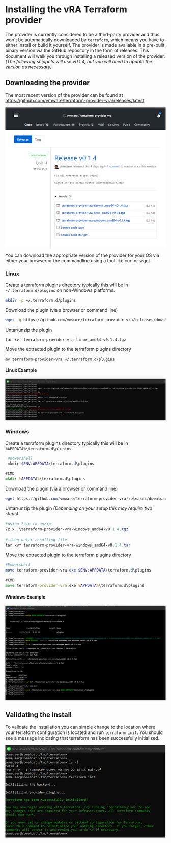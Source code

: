 # Installing the vRA Terraform provider

The provider is currently considered to be a third-party provider and thus won't be automatically downloaded by ```terraform```, which means you have to either install or build it yourself. The provider is made available in a pre-built binary version via the GitHub repository in the form of releases. This document will walk you through installing a released version of the provider. _(The following snippets will use v0.1.4, but you will need to update the version as necessary)_

## Downloading the provider

 The most recent version of the provider can be found at https://github.com/vmware/terraform-provider-vra/releases/latest

![example release](images/provider_release_example.png)

You can download the appropriate version of the provider for your OS via either your browser or the commandline using a tool like curl or wget.

### Linux

Create a terraform plugins directory typically this will be in ```~/.terraform.d/plugins``` on non-Windows platforms.

```bash
mkdir -p ~/.terraform.d/plugins
```

Download the plugin (via a browser or command line)

 ```bash
 wget -q https://github.com/vmware/terraform-provider-vra/releases/download/v0.1.4/terraform-provider-vra-linux_amd64-v0.1.4.tgz
 ```

Untar/unzip the plugin

```shell
tar xvf terraform-provider-vra-linux_amd64-v0.1.4.tgz
```

Move the extracted plugin to the terraform plugins directory

```shell
mv terraform-provider-vra ~/.terraform.d/plugins
```

#### Linux Example

![downloading with wget - Linux ](images/wget_release_linux.png)

### Windows

Create a terraform plugins directory typically this will be in ```%APPDATA%\terraform.d\plugins```.

```powershell
 #powershell
 mkdir $ENV:APPDATA\terraform.d\plugins
```

```cmd
#CMD
mkdir %APPDATA%\terraform.d\plugins
```

Download the plugin (via a browser or command line)

 ```powershell
 wget https://github.com/vmware/terraform-provider-vra/releases/download/v0.1.4/terraform-provider-vra-linux_amd64-v0.1.4.tgz -outfile terraform-provider-vra-linux_amd64-v0.1.4.tgz
 ```

Untar/unzip the plugin _(Depending on your setup this may require two steps)_

```powershell
#using 7zip to unzip
7z x .\terraform-provider-vra-windows_amd64-v0.1.4.tgz

# then untar resulting file
tar xvf terraform-provider-vra-windows_amd64-v0.1.4.tar
```

Move the extracted plugin to the terraform plugins directory

```powershell
#Powershell
move terraform-provider-vra.exe $ENV:APPDATA\terraform.d\plugins
```

```cmd
#CMD
move terraform-provider-vra.exe %APPDATA%\terraform.d\plugins
```

#### Windows Example

![downloading with wget - Powershell ](images/wget_release_pshell.png)

## Validating the install

To validate the installation you can simple change to the location where your terraform configuration is located and run ```terraform init```. You should see a message indicating that terraform has been successfully initialized.

![init success](images/install_success.png)
